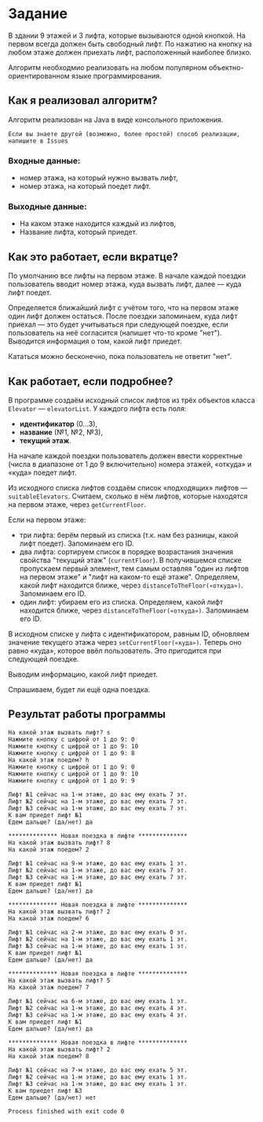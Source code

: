 # Задание
В здании 9 этажей и 3 лифта, которые вызываются одной кнопкой. На первом всегда должен быть свободный лифт. По нажатию на кнопку на любом этаже должен приехать лифт, расположенный наиболее близко.

Алгоритм необходмио реализовать на любом популярном объектно-ориентированном языке программирования.

## Как я реализовал алгоритм?
Алгоритм реализован на Java в виде консольного приложения.

``` Если вы знаете другой (возможно, более простой) способ реализации, напишите в Issues ```

### Входные данные:
* номер этажа, на который нужно вызвать лифт,
* номер этажа, на который поедет лифт.

### Выходные данные:
* На каком этаже находится каждый из лифтов,
* Название лифта, который приедет.

## Как это работает, если вкратце?
По умолчанию все лифты на первом этаже. В начале каждой поездки пользователь вводит номер этажа, куда вызвать лифт, далее — куда лифт поедет.

Определяется ближайший лифт с учётом того, что на первом этаже один лифт должен остаться. После поездки запоминаем, куда лифт приехал — это будет учитываться при следующей поездке, если пользователь на неё согласится (напишет что-то кроме "нет"). Выводится информация о том, какой лифт приедет.

Кататься можно бесконечно, пока пользователь не ответит "нет".

## Как работает, если подробнее?
В программе создаём исходный список лифтов из трёх объектов класса ```Elevator``` — ```elevatorList```. У каждого лифта есть поля:
* **идентификатор** (0...3),
* **название** (№1, №2, №3),
* **текущий этаж**.

На начале каждой поездки пользователь должен ввести корректные (числа в диапазоне от 1 до 9 включительно) номера этажей, «откуда» и «куда» поедет лифт.

Из исходного списка лифтов создаём список «подходящих» лифтов — ```suitableElevators```. Считаем, сколько в нём лифтов, которые находятся на первом этаже, через ```getCurrentFloor```.

Если на первом этаже:
* три лифта: берём первый из списка (т.к. нам без разницы, какой лифт поедет). Запоминаем его ID.
* два лифта: сортируем список в порядке возрастания значения свойства "текущий этаж" (```currentFloor```). В получившемся списке пропускаем первый элемент, тем самым оставляя "один из лифтов на первом этаже" и "лифт на каком-то ещё этаже". Определяем, какой лифт находится ближе, через ```distanceToTheFloor(«откуда»)```. Запоминаем его ID.
* один лифт: убираем его из списка. Определяем, какой лифт находится ближе, через ```distanceToTheFloor(«откуда»)```. Запоминаем его ID.

В исходном списке у лифта с идентификатором, равным ID, обновляем значение текущего этажа через ```setCurrentFloor(«куда»)```. Теперь оно равно «куда», которое ввёл пользователь. Это пригодится при следующей поездке.

Выводим информацию, какой лифт приедет.

Спрашиваем, будет ли ещё одна поездка.

## Результат работы программы
```************** Новая поездка в лифте **************
На какой этаж вызвать лифт? s
Нажмите кнопку с цифрой от 1 до 9: 0
Нажмите кнопку с цифрой от 1 до 9: 10
Нажмите кнопку с цифрой от 1 до 9: 8
На какой этаж поедем? h
Нажмите кнопку с цифрой от 1 до 9: 0
Нажмите кнопку с цифрой от 1 до 9: 10
Нажмите кнопку с цифрой от 1 до 9: 9

Лифт №1 сейчас на 1-м этаже, до вас ему ехать 7 эт.
Лифт №2 сейчас на 1-м этаже, до вас ему ехать 7 эт.
Лифт №3 сейчас на 1-м этаже, до вас ему ехать 7 эт.
К вам приедет лифт №1
Едем дальше? (да/нет) да

************** Новая поездка в лифте **************
На какой этаж вызвать лифт? 8
На какой этаж поедем? 2

Лифт №1 сейчас на 9-м этаже, до вас ему ехать 1 эт.
Лифт №2 сейчас на 1-м этаже, до вас ему ехать 7 эт.
Лифт №3 сейчас на 1-м этаже, до вас ему ехать 7 эт.
К вам приедет лифт №1
Едем дальше? (да/нет) да

************** Новая поездка в лифте **************
На какой этаж вызвать лифт? 2
На какой этаж поедем? 6

Лифт №1 сейчас на 2-м этаже, до вас ему ехать 0 эт.
Лифт №2 сейчас на 1-м этаже, до вас ему ехать 1 эт.
Лифт №3 сейчас на 1-м этаже, до вас ему ехать 1 эт.
К вам приедет лифт №1
Едем дальше? (да/нет) да

************** Новая поездка в лифте **************
На какой этаж вызвать лифт? 5
На какой этаж поедем? 7

Лифт №1 сейчас на 6-м этаже, до вас ему ехать 1 эт.
Лифт №2 сейчас на 1-м этаже, до вас ему ехать 4 эт.
Лифт №3 сейчас на 1-м этаже, до вас ему ехать 4 эт.
К вам приедет лифт №1
Едем дальше? (да/нет) да

************** Новая поездка в лифте **************
На какой этаж вызвать лифт? 2
На какой этаж поедем? 8

Лифт №1 сейчас на 7-м этаже, до вас ему ехать 5 эт.
Лифт №2 сейчас на 1-м этаже, до вас ему ехать 1 эт.
Лифт №3 сейчас на 1-м этаже, до вас ему ехать 1 эт.
К вам приедет лифт №3
Едем дальше? (да/нет) нет

Process finished with exit code 0
